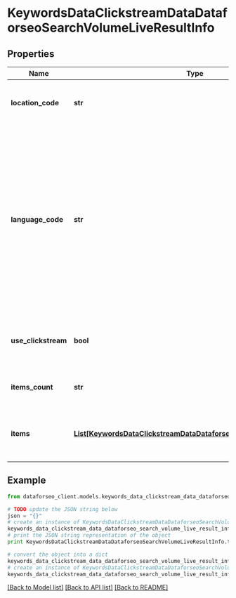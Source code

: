 # KeywordsDataClickstreamDataDataforseoSearchVolumeLiveResultInfo


## Properties

Name | Type | Description | Notes
------------ | ------------- | ------------- | -------------
**location_code** | **str** | location code in a POST array if there is no data, then the value is null | [optional] 
**language_code** | **str** | language code in a POST array  Note:if the keyword in the POST array appears to be misspelled, data will be returned for the correctly spelled keyword; we use the functionality of Google Ads API to check and validate the spelling of keywords, learn more by this link | [optional] 
**use_clickstream** | **bool** | indicates if the use_clickstream parameter is active possible values: true, false | [optional] 
**items_count** | **str** | ithe number of results returned in the items array | [optional] 
**items** | [**List[KeywordsDataClickstreamDataDataforseoSearchVolumeLiveItem]**](KeywordsDataClickstreamDataDataforseoSearchVolumeLiveItem.md) | array of keywords contains keywords and their search volume rates | [optional] 

## Example

```python
from dataforseo_client.models.keywords_data_clickstream_data_dataforseo_search_volume_live_result_info import KeywordsDataClickstreamDataDataforseoSearchVolumeLiveResultInfo

# TODO update the JSON string below
json = "{}"
# create an instance of KeywordsDataClickstreamDataDataforseoSearchVolumeLiveResultInfo from a JSON string
keywords_data_clickstream_data_dataforseo_search_volume_live_result_info_instance = KeywordsDataClickstreamDataDataforseoSearchVolumeLiveResultInfo.from_json(json)
# print the JSON string representation of the object
print KeywordsDataClickstreamDataDataforseoSearchVolumeLiveResultInfo.to_json()

# convert the object into a dict
keywords_data_clickstream_data_dataforseo_search_volume_live_result_info_dict = keywords_data_clickstream_data_dataforseo_search_volume_live_result_info_instance.to_dict()
# create an instance of KeywordsDataClickstreamDataDataforseoSearchVolumeLiveResultInfo from a dict
keywords_data_clickstream_data_dataforseo_search_volume_live_result_info_form_dict = keywords_data_clickstream_data_dataforseo_search_volume_live_result_info.from_dict(keywords_data_clickstream_data_dataforseo_search_volume_live_result_info_dict)
```
[[Back to Model list]](../README.md#documentation-for-models) [[Back to API list]](../README.md#documentation-for-api-endpoints) [[Back to README]](../README.md)


